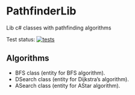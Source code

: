 # PathfinderLib
Lib c# classes with pathfinding algorithms

Test status: [![tests](https://github.com/Adinetti/PathfinderLib/actions/workflows/dotNetCoreTests.yml/badge.svg)](https://github.com/Adinetti/PathfinderLib/actions/workflows/dotNetCoreTests.yml)

## Algorithms
- BFS class (entity for BFS algorithm). 
- DSearch class (entity for Dijkstra’s algorithm).
- ASearch class (entity for AStar algorithm).

